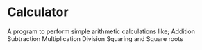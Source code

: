 # Calculator
A program to perform simple arithmetic calculations like;
Addition
Subtraction
Multiplication
Division
Squaring and 
Square roots
